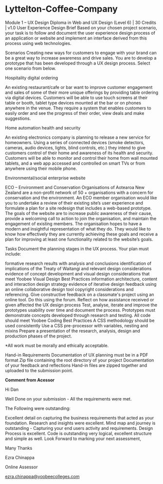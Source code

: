 # Lyttelton-Coffee-Company
Module 1 – UX Design
Diploma in Web and UX Design  (Level 6) | 30 Credits | v1.0
User Experience Design
Brief
Based on your chosen project scenario, your task is to follow and document the user experience design process of an application or website and implement an interface derived from this process using web technologies.

Scenarios
Creating new ways for customers to engage with your brand can be a great way to increase awareness and drive sales. You are to develop a prototype that has been developed through a UX design process. Select one scenario from below.

Hospitality digital ordering

An existing restaurant/cafe or bar want to improve customer engagement and sales of some of their more unique offerings by providing table ordering via digital devices. Customers will be able to use touch screens at their table or booth, tablet type devices mounted at the bar or on phones anywhere in the venue. They require a system that enables customers to easily order and see the progress of their order, view deals and make suggestions.

Home automation health and security

An existing electronics company is planning to release a new service for homeowners. Using a series of connected devices (smoke detectors, cameras, audio devices, lights, blind controls, etc.) they intend to give customers control of their home and awareness of its health and security. Customers will be able to monitor and control their home from wall mounted tablets, and a web app accessed and controlled on smart TVs or from anywhere using their mobile phone.

Environmental/social enterprise website

ECO – Environment and Conservation Organisations of Aotearoa New Zealand are a non-profit network of 50 + organisations with a concern for conservation and the environment. An ECO member organisation would like you to undertake a review of their existing site’s user experience and formulate a plan for a site redesign that includes a web-based prototype. The goals of the website are to increase public awareness of their cause, provide a welcoming call to action to join the organisation, and maintain the engagement of existing members. The organisation hopes to have a modern and insightful representation of what they do. They would like to know how effectively they are currently achieving these goals and receive a plan for improving at least one functionality related to the website’s goals.

Tasks
Document the planning stages in the UX process. 
Your plan must include:

formative research results with analysis and conclusions 
identification of implications of the Treaty of Waitangi and relevant design considerations
evidence of concept development and visual design considerations that meet Yoobee Visual Design Best Practices
information architecture, content and interaction design strategy 
evidence of iterative design feedback using an online collaborative design tool 
copyright considerations and referencing. 
Give constructive feedback on a classmate's project using an online tool. Do this using the forum.
Reflect on how assistance received or given affected the UX design process
Test, analyse, iterate and improve the prototypes usability over time and document the process. Prototypes must demonstrate concepts developed through research and testing.
All code should meet Yoobee Coding Best Practices
A CSS methodology should be used consistently
Use a CSS pre-processor with variables, nesting and mixins
Prepare a presentation of the research, analysis, design and production phases of the project.


*All work must be morally and ethically acceptable.

Hand-in Requirements
Documentation of UX planning must be in a PDF format
Zip file containing the root directory of your project
Documentation of your feedback and reflections
Hand-in files are zipped together and uploaded to the submission point.

**Comment from Acessor**	

Hi Dan 

Well Done on your submission - All the requirements were met. 

The Following were outstanding: 

Excellent detail on capturing the business requirements that acted as your foundation. 
Research and insights were excellent. 
Mind map and journey is outstanding - Capturing your end users activity and requirements. 
Design Process is excellent. 
Code is outstanding very logical, excellent structure and simple as well. 
Look Forward to marking your next assessment, 



Many Thanks 



Ezra Chinappa 

Online Assessor 

ezra.chinappa@yoobeecolleges.com 
